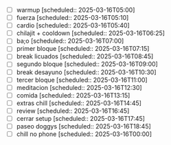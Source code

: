 - [ ] warmup                [scheduled:: 2025-03-16T05:00]
- [ ] fuerza                [scheduled:: 2025-03-16T05:10]
- [ ] cardio                [scheduled:: 2025-03-16T05:40]
- [ ] chilajit + cooldown   [scheduled:: 2025-03-16T06:25]
- [ ] ba;o                  [scheduled:: 2025-03-16T07:00]
- [ ] primer bloque         [scheduled:: 2025-03-16T07:15]
- [ ] break licuados        [scheduled:: 2025-03-16T08:45]
- [ ] segundo bloque        [scheduled:: 2025-03-16T09:00]
- [ ] break desayuno        [scheduled:: 2025-03-16T10:30]
- [ ] tercer bloque         [scheduled:: 2025-03-16T11:00]
- [ ] meditacion            [scheduled:: 2025-03-16T12:30]
- [ ] comida                [scheduled:: 2025-03-16T13:15]
- [ ] extras chill          [scheduled:: 2025-03-16T14:45]
- [ ] review                [scheduled:: 2025-03-16T16:45]
- [ ] cerrar setup          [scheduled:: 2025-03-16T17:45]
- [ ] paseo doggys          [scheduled:: 2025-03-16T18:45]
- [ ] chill no phone        [scheduled:: 2025-03-16T00:00]